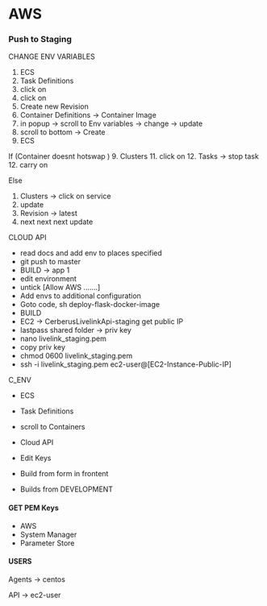 AWS
===

### Push to Staging

CHANGE ENV VARIABLES

1. ECS
2. Task Definitions
3. click on <container>
4. click on <newest>
5. Create new Revision
5. Container Definitions -> Container Image
6. in popup -> scroll to Env variables -> change -> update
7. scroll to bottom -> Create
8. ECS

If (Container doesnt hotswap )
9. Clusters
11. click on <container>
12. Tasks -> stop task
12. carry on

Else
1. Clusters -> click on service
2. update
3. Revision -> latest
4. next next next update

CLOUD API

- read docs and add env to places specified
- git push to master
- BUILD -> app 1
- edit environment
- untick [Allow AWS .......]
- Add envs to additional configuration
- Goto code, sh deploy-flask-docker-image
- BUILD
- EC2 -> CerberusLivelinkApi-staging get public IP
- lastpass shared folder -> priv key
- nano livelink_staging.pem
- copy priv key
- chmod 0600 livelink_staging.pem 
- ssh -i livelink_staging.pem ec2-user@[EC2-Instance-Public-IP]

C_ENV

- ECS 
- Task Definitions
- scroll to Containers
- Cloud API
- Edit Keys

- Build from form in frontent
- Builds from DEVELOPMENT


#### GET PEM Keys

- AWS
- System Manager
- Parameter Store

#### USERS

Agents -> centos

API -> ec2-user